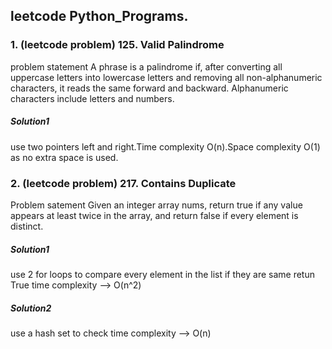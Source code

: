 ## leetcode Python_Programs.
### 1. (leetcode problem) 125. Valid Palindrome 
problem statement
A phrase is a palindrome if, after converting all uppercase letters into lowercase letters and removing all non-alphanumeric characters, it reads the same forward and backward. Alphanumeric characters include letters and numbers.
##### Solution1
use two pointers left and right.Time complexity O(n).Space complexity O(1) as no extra space is used.

### 2. (leetcode problem) 217. Contains Duplicate 
Problem satement
Given an integer array nums, return true if any value appears at least twice in the array, and return false if every element is distinct.
##### Solution1
use 2 for loops to compare every element in the list if they are same retun True
time complexity --> O(n^2)
##### Solution2
use a hash set to check 
time complexity --> O(n)

